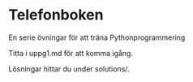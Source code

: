 # Telefonboken
En serie övningar för att träna Pythonprogrammering

Titta i uppg1.md för att komma igång.

Lösningar hittar du under solutions/.


